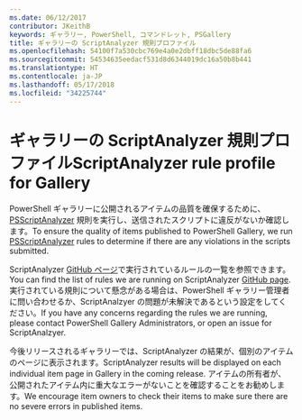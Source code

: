 ```yaml
---
ms.date: 06/12/2017
contributor: JKeithB
keywords: ギャラリー, PowerShell, コマンドレット, PSGallery
title: ギャラリーの ScriptAnalyzer 規則プロファイル
ms.openlocfilehash: 54100f7a530cbc769e4a0e2dbff18dbc5de88fa6
ms.sourcegitcommit: 54534635eedacf531d8d6344019dc16a50b8b441
ms.translationtype: HT
ms.contentlocale: ja-JP
ms.lasthandoff: 05/17/2018
ms.locfileid: "34225744"
---
```

# <a name="scriptanalyzer-rule-profile-for-gallery"></a><span data-ttu-id="077c6-103">ギャラリーの ScriptAnalyzer 規則プロファイル</span><span class="sxs-lookup"><span data-stu-id="077c6-103">ScriptAnalyzer rule profile for Gallery</span></span>

<span data-ttu-id="077c6-104">PowerShell ギャラリーに公開されるアイテムの品質を確保するために、[PSScriptAnalyzer](https://github.com/PowerShell/PSScriptAnalyzer) 規則を実行し、送信されたスクリプトに違反がないか確認します。</span><span class="sxs-lookup"><span data-stu-id="077c6-104">To ensure the quality of items published to PowerShell Gallery, we run [PSScriptAnalyzer](https://github.com/PowerShell/PSScriptAnalyzer) rules to determine if there are any violations in the scripts submitted.</span></span>

<span data-ttu-id="077c6-105">ScriptAnalyzer [GitHub ページ](https://github.com/PowerShell/PSScriptAnalyzer/blob/development/Engine/Settings/PSGallery.psd1)で実行されているルールの一覧を参照できます。</span><span class="sxs-lookup"><span data-stu-id="077c6-105">You can find the list of rules we are running on ScriptAnalyzer [GitHub page](https://github.com/PowerShell/PSScriptAnalyzer/blob/development/Engine/Settings/PSGallery.psd1).</span></span>
<span data-ttu-id="077c6-106">実行されている規則について懸念がある場合は、PowerShell ギャラリー管理者に問い合わせるか、ScriptAnalzyer の問題が未解決であるという設定をしてください。</span><span class="sxs-lookup"><span data-stu-id="077c6-106">If you have any concerns regarding the rules we are running, please contact PowerShell Gallery Administrators, or open an issue for ScriptAnalzyer.</span></span>

<span data-ttu-id="077c6-107">今後リリースされるギャラリーでは、ScriptAnalyzer の結果が、個別のアイテムのページに表示されます。</span><span class="sxs-lookup"><span data-stu-id="077c6-107">ScriptAnalyzer results will be displayed on each individual item page in Gallery in the coming release.</span></span> <span data-ttu-id="077c6-108">アイテムの所有者が、公開されたアイテム内に重大なエラーがないことを確認することをお勧めします。</span><span class="sxs-lookup"><span data-stu-id="077c6-108">We encourage item owners to check their items to make sure there are no severe errors in published items.</span></span>

